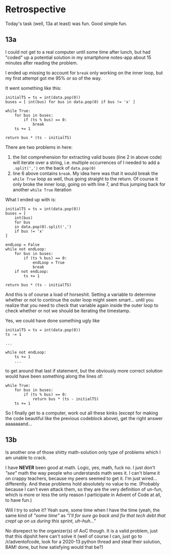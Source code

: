 # Retrospective #

Today's task (well, 13a at least) was fun. Good simple fun.

## 13a ##
I could not get to a real computer until some time after lunch, but had "coded" up a potential solution in my smartphone notes-app about 15 minutes after reading the problem.

I ended up missing to account for `break` only working on the inner loop, but my first attempt got me 95% or so of the way.

It went something like this:

    initialTS = ts = int(data.pop(0))
    buses = [ int(bus) for bus in data.pop(0) if bus != 'x' ]

    while True:
        for bus in buses:
            if (ts % bus) == 0:
                break
        ts += 1

    return bus * (ts - initialTS)


There are two problems in here:

1. the list comprehension for extracting valid buses (line 2 in above code) will iterate over a string, i.e. multiple occurrences of <digitOrX><comma>
   I needed to add a `.split(',')` on the back of `data.pop(0)`
2. line 6 above contains `break`. My idea here was that it would break the `while True` loop as well, thus going straight to the return.
   Of course it only broke the inner loop, going on with line 7, and thus jumping back for another `while True` iteration

What I ended up with is:

    initialTS = ts = int(data.pop(0))
    buses = [
        int(bus)
        for bus
        in data.pop(0).split(',')
        if bus != 'x'
    ]

    endLoop = False
    while not endLoop:
        for bus in buses:
            if (ts % bus) == 0:
                endLoop = True
                break
        if not endLoop:
            ts += 1

    return bus * (ts - initialTS)

And this is of course a load of horseshit. Setting a variable to determine whether or not to continue the outer loop might seem smart... until you realize that you need to check that variable again inside the outer loop to check whether or not we should be iterating the timestamp.

Yes, we could have done something ugly like

    initialTS = ts = int(data.pop(0))
    ts -= 1

    ...

    while not endLoop:
        ts += 1
        ...

to get around that last if statement, but the obviously more correct solution would have been something along the lines of:

    while True:
        for bus in buses:
            if (ts % bus) == 0:
                return bus * (ts - initialTS)
        ts += 1

So I finally get to a computer, work out all these kinks (except for making the code beautiful like the previous codeblock above), get the right answer aaaaaaand...

## 13b ##

Is another one of those shitty math-solution only type of problems which I am unable to crack.

I have **NEVER** been good at math. Logic, yes, math, fuck no. I just don't *"see"* math the way people who understands math sees it. I can't blame it on crappy teachers, because my peers seemed to get it. I'm just wired... differently. And these problems hold absolutely no value to me.
(Probably because I can't even attack them, so they are the very definition of un-fun, which is more or less the only reason I participate in Advent of Code at all, to have fun.)

Will I try to solve it? Yeah sure, some time when I have the time (yeah, the same kind of *"some time"* as *"I'll for sure go back and fix that tech debt that crept up on us during this sprint, uh-huh..."*

No disrepect to the organizer(s) of AoC though. It is a valid problem, just that this dipshit here can't solve it (well of course I can, just go to /r/adventofcode, look for a 2020-13 python thread and steal their solution, BAM! done, but how satisfying would that be?)
